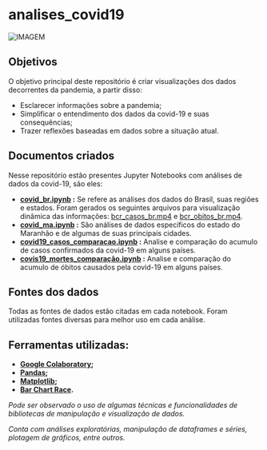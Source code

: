 # analises_covid19


![IMAGEM](https://github.com/cecellhax/analises_covid19/blob/main/capa_covid.png)

## Objetivos
O objetivo principal deste repositório é criar visualizações dos dados decorrentes da pandemia, a partir disso:
- Esclarecer informações sobre a pandemia;
- Simplificar o entendimento dos dados da covid-19 e suas consequências;
- Trazer reflexões baseadas em dados sobre a situação atual.


## Documentos criados

Nesse repositório estão presentes Jupyter Notebooks com análises de dados da covid-19, são eles:

- **[covid_br.ipynb](https://github.com/cecellhax/analises_covid19/blob/main/covid_br.ipynb) :**
Se refere as análises dos dados do Brasil, suas regiões e estados. Foram gerados os seguintes arquivos para visualização dinâmica das informações: [bcr_casos_br.mp4](https://github.com/cecellhax/analises_covid19/blob/main/bcr_casos_br.mp4) e [bcr_obitos_br.mp4](https://github.com/cecellhax/analises_covid19/blob/main/bcr_obitos_br.mp4).
- **[covid_ma.ipynb](https://github.com/cecellhax/analises_covid19/blob/main/covid_ma.ipynb) :**
São análises de dados específicos do estado do Maranhão e de algumas de suas principais cidades.
- **[covid19_casos_comparacao.ipynb](https://github.com/cecellhax/analises_covid19/blob/main/covid19_casos_comparacao.ipynb) :**
Analise e comparação do acumulo de casos confirmados da covid-19 em alguns países.
- **[covis19_mortes_comparação.ipynb](https://github.com/cecellhax/analises_covid19/blob/main/covis19_mortes_compara%C3%A7%C3%A3o.ipynb) :**
Analise e comparação do acumulo de óbitos causados pela covid-19 em alguns países.

 
## Fontes dos dados
Todas as fontes de dados estão citadas em cada notebook.
Foram utilizadas fontes diversas para melhor uso em cada análise.

## Ferramentas utilizadas:

- **[Google Colaboratory](https://colab.research.google.com);**
- **[Pandas](https://pandas.pydata.org/pandas-docs/stable/);**
- **[Matplotlib](https://matplotlib.org/);**
- **[Bar Chart Race](https://www.dexplo.org/bar_chart_race/).**


*Pode ser observado o uso de algumas técnicas e funcionalidades de bibliotecas de manipulação e visualização de dados.*

*Conta com análises exploratórias, manipulação de dataframes e séries, plotagem de gráficos, entre outros.*
